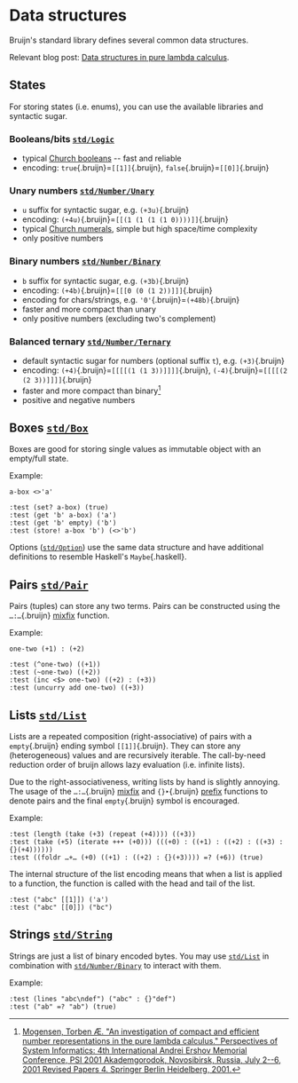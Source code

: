 # Data structures

Bruijn's standard library defines several common data structures.

Relevant blog post: [Data structures in pure lambda
calculus](https://text.marvinborner.de/2023-04-07-01.html).

## States

For storing states (i.e. enums), you can use the available libraries and
syntactic sugar.

### Booleans/bits [`std/Logic`](/std/Logic.bruijn.html)

-   typical [Church
    booleans](https://en.wikipedia.org/wiki/Church_encoding#Church_Booleans)
    -- fast and reliable
-   encoding: `true`{.bruijn}=`[[1]]`{.bruijn},
    `false`{.bruijn}=`[[0]]`{.bruijn}

### Unary numbers [`std/Number/Unary`](/std/Number_Unary.bruijn.html)

-   `u` suffix for syntactic sugar, e.g. `(+3u)`{.bruijn}
-   encoding: `(+4u)`{.bruijn}=`[[(1 (1 (1 (1 0))))]]`{.bruijn}
-   typical [Church
    numerals](https://en.wikipedia.org/wiki/Church_encoding#Church_numerals),
    simple but high space/time complexity
-   only positive numbers

### Binary numbers [`std/Number/Binary`](/std/Number_Binary.bruijn.html)

-   `b` suffix for syntactic sugar, e.g. `(+3b)`{.bruijn}
-   encoding: `(+4b)`{.bruijn}=`[[[0 (0 (1 2))]]]`{.bruijn}
-   encoding for chars/strings, e.g. `'0'`{.bruijn}=`(+48b)`{.bruijn}
-   faster and more compact than unary
-   only positive numbers (excluding two's complement)

### Balanced ternary [`std/Number/Ternary`](/std/Number_Ternary.bruijn.html)

-   default syntactic sugar for numbers (optional suffix `t`),
    e.g. `(+3)`{.bruijn}
-   encoding: `(+4)`{.bruijn}=`[[[[(1 (1 3))]]]]`{.bruijn},
    `(-4)`{.bruijn}=`[[[[(2 (2 3))]]]]`{.bruijn}
-   faster and more compact than binary[^1]
-   positive and negative numbers

## Boxes [`std/Box`](/std/Box.bruijn.html)

Boxes are good for storing single values as immutable object with an
empty/full state.

Example:

``` bruijn
a-box <>'a'

:test (set? a-box) (true)
:test (get 'b' a-box) ('a')
:test (get 'b' empty) ('b')
:test (store! a-box 'b') (<>'b')
```

Options ([`std/Option`](/std/Option.bruijn.html)) use the same data
structure and have additional definitions to resemble Haskell's
`Maybe`{.haskell}.

## Pairs [`std/Pair`](/std/Pair.bruijn.html)

Pairs (tuples) can store any two terms. Pairs can be constructed using
the `…:…`{.bruijn} [mixfix](mixfix.md) function.

Example:

``` bruijn
one-two (+1) : (+2)

:test (^one-two) ((+1))
:test (~one-two) ((+2))
:test (inc <$> one-two) ((+2) : (+3))
:test (uncurry add one-two) ((+3))
```

## Lists [`std/List`](/std/List.bruijn.html)

Lists are a repeated composition (right-associative) of pairs with a
`empty`{.bruijn} ending symbol `[[1]]`{.bruijn}. They can store any
(heterogeneous) values and are recursively iterable. The call-by-need
reduction order of bruijn allows lazy evaluation (i.e. infinite lists).

Due to the right-associativeness, writing lists by hand is slightly
annoying. The usage of the `…:…`{.bruijn} [mixfix](mixfix.md) and
`{}‣`{.bruijn} [prefix](prefix.md) functions to denote pairs and the
final `empty`{.bruijn} symbol is encouraged.

Example:

``` bruijn
:test (length (take (+3) (repeat (+4)))) ((+3))
:test (take (+5) (iterate ++‣ (+0))) (((+0) : ((+1) : ((+2) : ((+3) : {}(+4))))))
:test ((foldr …+… (+0) ((+1) : ((+2) : {}(+3)))) =? (+6)) (true)
```

The internal structure of the list encoding means that when a list is
applied to a function, the function is called with the head and tail of
the list.

``` bruijn
:test ("abc" [[1]]) ('a')
:test ("abc" [[0]]) ("bc")
```

## Strings [`std/String`](/std/String.bruijn.html)

Strings are just a list of binary encoded bytes. You may use
[`std/List`](/std/List.bruijn.html) in combination with
[`std/Number/Binary`](/std/Binary.bruijn.html) to interact with them.

Example:

``` bruijn
:test (lines "abc\ndef") ("abc" : {}"def")
:test ("ab" =? "ab") (true)
```

[^1]: [Mogensen, Torben Æ. "An investigation of compact and efficient
    number representations in the pure lambda calculus." Perspectives of
    System Informatics: 4th International Andrei Ershov Memorial
    Conference, PSI 2001 Akademgorodok, Novosibirsk, Russia, July 2--6,
    2001 Revised Papers 4. Springer Berlin Heidelberg,
    2001.](https://doi.org/10.1007/3-540-45575-2_20)
